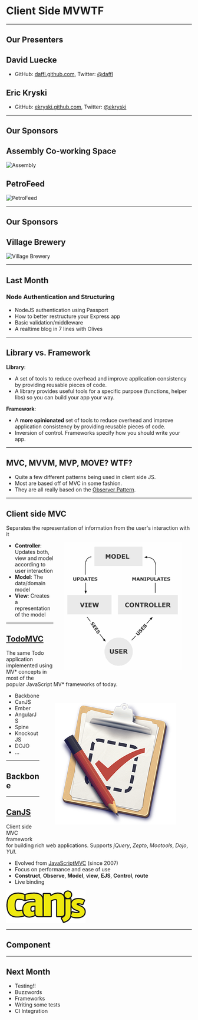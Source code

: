 # Client Side MVWTF

---

## Our Presenters

## David Luecke

* GitHub: [daffl.github.com](http://daffl.github.com), Twitter: [@daffl](http://twitter.com/daffl)

## Eric Kryski

* GitHub: [ekryski.github.com](http://ekryski.github.com), Twitter: [@ekryski](http://twitter.com/ekryski)

---

## Our Sponsors

## Assembly Co-working Space

![Assembly](images/sponsors/assembly_logo.png)

## PetroFeed

![PetroFeed](images/sponsors/pf-logo.png)

---

## Our Sponsors

## Village Brewery

![Village Brewery](images/sponsors/village_brewery_logo_inverted.png)

---

## Last Month

### Node Authentication and Structuring

* NodeJS authentication using Passport
* How to better restructure your Express app
* Basic validation/middleware
* A realtime blog in 7 lines with Olives

---

## Library vs. Framework

__Library__:

* A set of tools to reduce overhead and improve application consistency by providing reusable pieces of code.
* A library provides useful tools for a specific purpose (functions, helper libs) so you can build your app your way.

__Framework__:

* A **more opinionated** set of tools to reduce overhead and improve application consistency by providing reusable pieces of code.
* Inversion of control. Frameworks specify how you should write your app.

---

## MVC, MVVM, MVP, MOVE? WTF?

* Quite a few different patterns being used in client side JS.
* Most are based off of MVC in some fashion.
* They are all really based on the [Observer Pattern](http://en.wikipedia.org/wiki/Observer_pattern).


---

## Client side MVC

Separates the representation of information from the user's interaction with it
<img src="images/mvc.png" alt="MVC overview" style="float: right; margin: 2em;" />

* __Controller__: Updates both, view and model according to user interaction
* __Model__: The data/domain model
* __View__: Creates a representation of the model

---

## [TodoMVC](http://todomvc.com/)

The same Todo application implemented using MV\* concepts in most of the popular JavaScript MV\*
frameworks of today.
<img src="images/todomvc.png" alt="TodoMVC" style="float: right; margin: 3em;" />

* Backbone
* CanJS
* Ember
* AngularJS
* Spine
* KnockoutJS
* DOJO
* ...

---

## Backbone

---

## [CanJS](http://canjs.com)

Client side MVC framework for building rich web applications. Supports *jQuery*, *Zepto*, *Mootools*,
*Dojo*, *YUI*.

* Evolved from [JavaScriptMVC](http://javascriptmvc.com) (since 2007)
* Focus on performance and ease of use
* __Construct__, __Observe__, __Model__, __view__, __EJS__, __Control__, __route__
* Live binding


![CanJS logo](images/canjs.png)

---

## Component

---

## Next Month

* Testing!!
* Buzzwords
* Frameworks
* Writing some tests
* CI Integration
